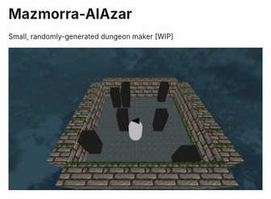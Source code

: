 # Mazmorra-AlAzar
Small, randomly-generated dungeon maker [WIP]

![alt text](https://raw.githubusercontent.com/ChotoTheBright/Mazmorra-AlAzar/main/assets/images-fonts/screencap1.png "Screenshot 1")
